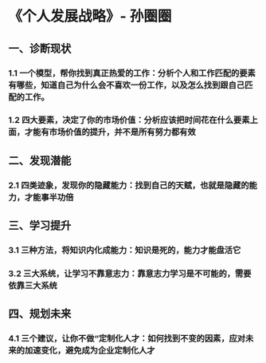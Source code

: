 # 《个人发展战略》- 孙圈圈

## 一、诊断现状

### 1.1 一个模型，帮你找到真正热爱的工作：分析个人和工作匹配的要素有哪些，知道自己为什么会不喜欢一份工作，以及怎么找到跟自己匹配的工作。

### 1.2 四大要素，决定了你的市场价值：分析应该把时间花在什么要素上面，才能有市场价值的提升，并不是所有努力都有效

## 二、发现潜能

### 2.1 四类迹象，发现你的隐藏能力：找到自己的天赋，也就是隐藏的能力，才能事半功倍

## 三、学习提升

### 3.1 三种方法，将知识内化成能力：知识是死的，能力才能盘活它

### 3.2 三大系统，让学习不靠意志力：靠意志力学习是不可能的，需要依靠三大系统

## 四、规划未来

### 4.1 三个建议，让你不做“定制化人才：如何找到不变的因素，应对未来的加速变化，避免成为企业定制化人才


